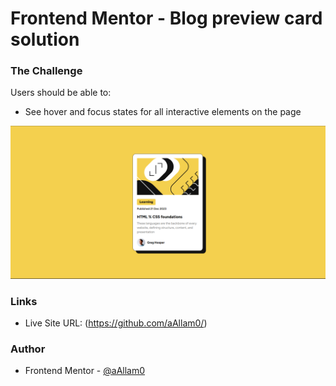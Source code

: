 # Frontend Mentor - Blog preview card solution


### The Challenge

Users should be able to:

- See hover and focus states for all interactive elements on the page

![](assets/images/blog-preview-card-main.png)

### Links

- Live Site URL: (https://github.com/aAllam0/)

### Author

- Frontend Mentor - [@aAllam0](https://www.frontendmentor.io/profile/aAllam0)